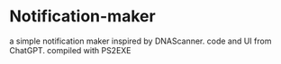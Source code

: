 # Notification-maker
a simple notification maker
inspired by DNAScanner.
code and UI from ChatGPT.
compiled with PS2EXE
